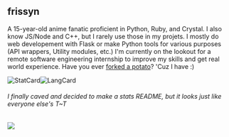 ## frissyn

A 15-year-old anime fanatic proficient in Python, Ruby, and Crystal. I also know JS/Node and C++, but I rarely use those in my projets. I mostly do web developement with Flask or make Python tools for various purposes (API wrappers, Utility modules, etc.) I'm currently on the lookout for a remote software engineering internship to improve my skills and get real world experience. Have you ever [forked a potato](https://github.com/drtshock/Potato)? 'Cuz I have :)

![StatCard](https://github-readme-stats.vercel.app/api?username=frissyn&count_private=true&theme=blueberry&show_icons=true&include_all_commits=true)![LangCard](https://github-readme-stats.vercel.app/api/top-langs/?username=frissyn&layout=compact&theme=blueberry&exclude_repo=Repl.it-CSS-Index,rmcr&langs_count=6)

###### I finally caved and decided to make a stats README, but it looks just like everyone else's T~T
![](https://hit.yhype.me/github/profile?user_id=62220201)
